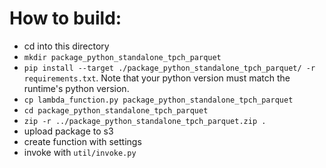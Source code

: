 # How to build:

- cd into this directory
- `mkdir package_python_standalone_tpch_parquet`
- `pip install --target ./package_python_standalone_tpch_parquet/ -r requirements.txt`. Note that your python version must match the runtime's python version.
- `cp lambda_function.py package_python_standalone_tpch_parquet`
- `cd package_python_standalone_tpch_parquet`
- `zip -r ../package_python_standalone_tpch_parquet.zip .`
- upload package to s3
- create function with settings
- invoke with `util/invoke.py`